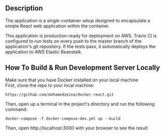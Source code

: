 ## Description
The application is a single-container setup designed to encapsulate a simple React web application within the container.

This application is production-ready for deployment on AWS. Travis CI is configured to run tests on every push to the master branch of the application's git repository. If the tests pass, it automatically deploys the application to AWS Elastic Beanstalk.

## How To Build & Run Development Server Locally
Make sure that you have Docker installed on your local machine   
First, clone the repo to your local machine:
```
https://github.com/mohamedzeina/docker-react.git
```
Then, open up a terminal in the project's directory and run the following command:
```
docker-compose -f docker-compose-dev.yml up --build
```
Then, open http://localhost:3000 with your browser to see the result

